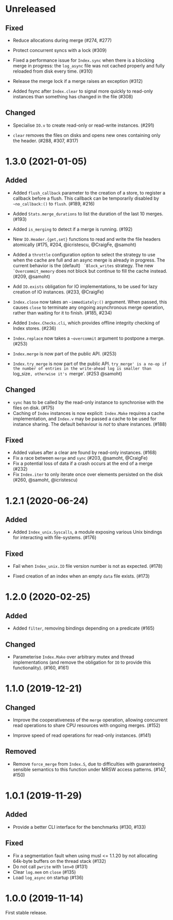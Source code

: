 # Unreleased

## Fixed

- Reduce allocations during merge (#274, #277)

- Protect concurrent syncs with a lock (#309)

- Fixed a performance issue for `Index.sync` when there is a blocking merge in
  progress: the `log_async` file was not cached properly and fully reloaded
  from disk every time. (#310)

- Release the merge lock if a merge raises an exception (#312)

- Added fsync after `Index.clear` to signal more quickly to read-only instances
  than something has changed in the file (#308)

## Changed

- Specialise `IO.v` to create read-only or read-write instances. (#291)

- `clear` removes the files on disks and opens new ones containing only the
  header. (#288, #307, #317)

# 1.3.0 (2021-01-05)

## Added

- Added `flush_callback` parameter to the creation of a store, to register
  a callback before a flush. This callback can be temporarily disabled by
  `~no_callback:()` to `flush`. (#189, #216)

- Added `Stats.merge_durations` to list the duration of the last 10 merges.
  (#193)

- Added `is_merging` to detect if a merge is running. (#192)

- New `IO.Header.{get,set}` functions to read and write the file headers
  atomically (#175, #204, @icristescu, @CraigFe, @samoht)

- Added a `throttle` configuration option to select the strategy to use
  when the cache are full and an async merge is already in progress. The
  current behavior is the (default) `` `Block_writes`` strategy. The new
  `` `Overcommit_memory`` does not block but continue to fill the cache instead.
  (#209, @samoht)

- Add `IO.exists` obligation for IO implementations, to be used for lazy
  creation of IO instances. (#233, @CraigFe)

- `Index.close` now takes an `~immediately:()` argument. When passed, this
  causes `close` to terminate any ongoing asynchronous merge operation, rather
  than waiting for it to finish. (#185, #234)

- Added `Index.Checks.cli`, which provides offline integrity checking of Index
  stores. (#236)

- `Index.replace` now takes a `~overcommit` argument to postpone a merge. (#253)

- `Index.merge` is now part of the public API. (#253)

- `Index.try_merge` is now part of the public API. `try_merge' is a no-op if
  the number of entries in the write-ahead log is smaller than `log_size`,
  otherwise it's `merge'. (#253 @samoht)

## Changed

- `sync` has to be called by the read-only instance to synchronise with the
  files on disk. (#175)
- Caching of `Index` instances is now explicit: `Index.Make` requires a cache
  implementation, and `Index.v` may be passed a cache to be used for instance
  sharing. The default behaviour is _not_ to share instances. (#188)

## Fixed

- Added values after a clear are found by read-only instances. (#168)
- Fix a race between `merge` and `sync` (#203, @samoht, @CraigFe)
- Fix a potential loss of data if a crash occurs at the end of a merge (#232)
- Fix `Index.iter` to only iterate once over elements persisted on the disk
  (#260, @samoht, @icristescu)

# 1.2.1 (2020-06-24)

## Added

- Added `Index_unix.Syscalls`, a module exposing various Unix bindings for
  interacting with file-systems. (#176)

## Fixed

- Fail when `Index_unix.IO` file version number is not as expected. (#178)

- Fixed creation of an index when an empty `data` file exists. (#173)

# 1.2.0 (2020-02-25)

## Added

- Added `filter`, removing bindings depending on a predicate (#165)

## Changed

- Parameterise `Index.Make` over arbitrary mutex and thread implementations (and
  remove the obligation for `IO` to provide this functionality). (#160, #161)

# 1.1.0 (2019-12-21)

## Changed

- Improve the cooperativeness of the `merge` operation, allowing concurrent read
  operations to share CPU resources with ongoing merges. (#152)

- Improve speed of read operations for read-only instances. (#141)

## Removed

- Remove `force_merge` from `Index.S`, due to difficulties with guaranteeing
  sensible semantics to this function under MRSW access patterns. (#147, #150)

# 1.0.1 (2019-11-29)

## Added

- Provide a better CLI interface for the benchmarks (#130, #133)

## Fixed

- Fix a segmentation fault when using musl <= 1.1.20 by not allocating 64k-byte
  buffers on the thread stack (#132)
- Do not call `pwrite` with `len=0` (#131)
- Clear `log.mem` on `close` (#135)
- Load `log_async` on startup (#136)

# 1.0.0 (2019-11-14)

First stable release.
